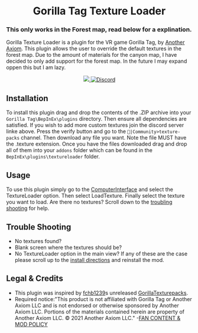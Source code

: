 <h1 align="center"><br>Gorilla Tag Texture Loader</h1>
<h3>This only works in the Forest map, read below for a explination.</h3>

Gorilla Texture Loader is a plugin for the VR game Gorilla Tag, by <a href="https://www.gorillatagvr.com/">Another Axiom</a>. This plugin allows the user to override the default textures in the forest map. Due to the amount of materials for the canyon map, I have decided to only add support for the forest map. In the future I may expand oppen this but I am lazy.

<div align="center">
<a href="https://github.com/CrafterBotOfficial/TextureLoader/blob/main/LICENSE">
<img src="https://shields.io/badge/license-MIT-green"</img>
</a>
<a href="https://discord.gg/rxSEV6PqJu">
  <img src="https://img.shields.io/discord/1058184246335897671?color=%235865F2&label=Crafterbot%27s%20Discord&logo=discord" alt="Discord">
</a>
</div>

## Installation
To install this plugin drag and drop the contents of the .ZIP archive into your ``Gorilla Tag\BepInEx\plugins`` directory. Then ensure all dependencies are satisfied. If you wish to add more custom textures join the discord server linke above. Press the verify button and go to the ``🏡|Community>texture-packs`` channel. Then download any file you want. Note the file MUST have the .texture extension. Once you have the files downloaded drag and drop all of them into your ``addons`` folder which can be found in the ``BepInEx\plugins\textureloader`` folder.
## Usage
To use this plugin simply go to the [ComputerInterface](https://github.com/ToniMacaroni/ComputerInterface) and select the TextureLoader option. Then select LoadTexture. Finally select the texture you want to load. Are there no textures? Scroll down to the [troubling shooting](#Trouble-Shooting) for help.
## Trouble Shooting
* No textures found?
* Blank screen where the textures should be?
* No TextureLoader option in the main view?
If any of these are the case please scroll up to the [install directions](Installation) and reinstall the mod.
## Legal & Credits
* This plugin was inspired by [fchb1239](https://github.com/fchb1239/)s unreleased [GorillaTexturepacks](https://github.com/fchb1239/GorillaTexturepacks).
* Required notice:"This product is not affiliated with Gorilla Tag or Another Axiom LLC and is not endorsed or otherwise sponsored by Another Axiom LLC. Portions of the materials contained herein are property of Another Axiom LLC. © 2021 Another Axiom LLC."
-[FAN CONTENT & MOD POLICY](https://www.gorillatagvr.com/fan-content-mod-policy)

